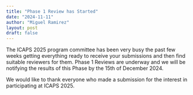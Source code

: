 ```yaml
---
title: "Phase 1 Review has Started"
date: "2024-11-11"
author: "Miguel Ramirez"
layout: post
draft: false
---
```


The ICAPS 2025 program committee has been very busy the past few weeks getting everything ready to receive 
your submissions and then find suitable reviewers for them. Phase 1 Reviews are underway and we will be notifying the
results of this Phase by the 15th of December 2024.

We would like to thank everyone who made a submission for the interest in participating at ICAPS 2025. 